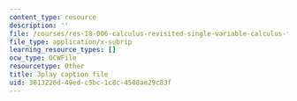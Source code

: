 ```yaml
---
content_type: resource
description: ''
file: /courses/res-18-006-calculus-revisited-single-variable-calculus-fall-2010/3813226d49edc5bc1c8c4508ae29c83f_elputTS7tAA.srt
file_type: application/x-subrip
learning_resource_types: []
ocw_type: OCWFile
resourcetype: Other
title: 3play caption file
uid: 3813226d-49ed-c5bc-1c8c-4508ae29c83f
---
```

